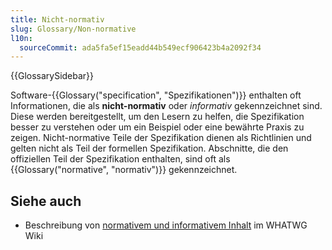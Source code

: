 ```yaml
---
title: Nicht-normativ
slug: Glossary/Non-normative
l10n:
  sourceCommit: ada5fa5ef15eadd44b549ecf906423b4a2092f34
---
```


{{GlossarySidebar}}

Software-{{Glossary("specification", "Spezifikationen")}} enthalten oft Informationen, die als **nicht-normativ** oder _informativ_ gekennzeichnet sind. Diese werden bereitgestellt, um den Lesern zu helfen, die Spezifikation besser zu verstehen oder um ein Beispiel oder eine bewährte Praxis zu zeigen. Nicht-normative Teile der Spezifikation dienen als Richtlinien und gelten nicht als Teil der formellen Spezifikation. Abschnitte, die den offiziellen Teil der Spezifikation enthalten, sind oft als {{Glossary("normative", "normativ")}} gekennzeichnet.

## Siehe auch

- Beschreibung von [normativem und informativem Inhalt](https://wiki.whatwg.org/wiki/Specs/howto#Content) im WHATWG Wiki
